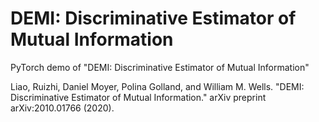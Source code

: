 # DEMI: Discriminative Estimator of Mutual Information

PyTorch demo of "DEMI: Discriminative Estimator of Mutual Information"

Liao, Ruizhi, Daniel Moyer, Polina Golland, and William M. Wells. "DEMI: Discriminative Estimator of Mutual Information." arXiv preprint arXiv:2010.01766 (2020).

